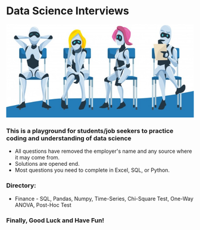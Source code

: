 # Data Science Interviews

<img src="Img/Robot.jpg">

### This is a playground for students/job seekers to practice coding and understanding of data science 
* All questions have removed the employer's name and any source where it may come from.
* Solutions are opened end. 
* Most questions you need to complete in Excel, SQL, or Python.


### Directory:
* Finance - SQL, Pandas, Numpy, Time-Series, Chi-Square Test, One-Way ANOVA, Post-Hoc Test


### Finally, Good Luck and Have Fun!
